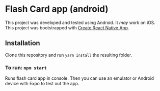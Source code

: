 # Flash Card app (android)

This project was developed and tested using Android. It *may* work on iOS.
This project was bootstrapped with [Create React Native App](https://github.com/react-community/create-react-native-app).

## Installation

Clone this repository and run `yarn install` the resulting folder.

### To run: `npm start`

Runs flash card app in console. Then you can use an emulator or Android device with Expo to test out the app.

